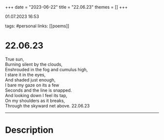 +++
date = "2023-06-22"
title = "22.06.23"
themes = []
+++

01.07.2023 16:53

tags: #personal
links: [[poems]]

# 22.06.23
True sun,  
Burning silent by the clouds,  
Enshrouded in the fog and cumulus high,  
I stare it in the eyes,  
And shaded just enough,  
I bare my gaze on its a few  
Seconds and the line is snapped.  
And looking down I feel its tap,  
On my shoulders as it breaks,  
Through the skyward net above.
22.06.23

---
# Description
